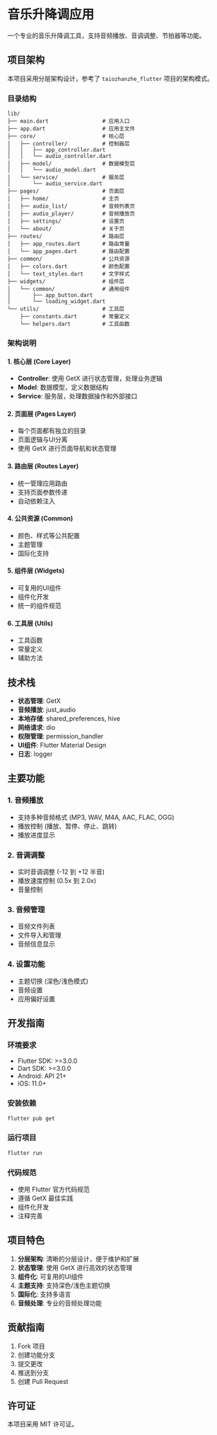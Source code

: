 # 音乐升降调应用

一个专业的音乐升降调工具，支持音频播放、音调调整、节拍器等功能。

## 项目架构

本项目采用分层架构设计，参考了 `taiozhanzhe_flutter` 项目的架构模式。

### 目录结构

```
lib/
├── main.dart                 # 应用入口
├── app.dart                  # 应用主文件
├── core/                     # 核心层
│   ├── controller/           # 控制器层
│   │   ├── app_controller.dart
│   │   └── audio_controller.dart
│   ├── model/                # 数据模型层
│   │   └── audio_model.dart
│   └── service/              # 服务层
│       └── audio_service.dart
├── pages/                    # 页面层
│   ├── home/                 # 主页
│   ├── audio_list/           # 音频列表页
│   ├── audio_player/         # 音频播放页
│   ├── settings/             # 设置页
│   └── about/                # 关于页
├── routes/                   # 路由层
│   ├── app_routes.dart       # 路由常量
│   └── app_pages.dart        # 路由配置
├── common/                   # 公共资源
│   ├── colors.dart           # 颜色配置
│   └── text_styles.dart      # 文字样式
├── widgets/                  # 组件层
│   └── common/               # 通用组件
│       ├── app_button.dart
│       └── loading_widget.dart
└── utils/                    # 工具层
    ├── constants.dart        # 常量定义
    └── helpers.dart          # 工具函数
```

### 架构说明

#### 1. 核心层 (Core Layer)
- **Controller**: 使用 GetX 进行状态管理，处理业务逻辑
- **Model**: 数据模型，定义数据结构
- **Service**: 服务层，处理数据操作和外部接口

#### 2. 页面层 (Pages Layer)
- 每个页面都有独立的目录
- 页面逻辑与UI分离
- 使用 GetX 进行页面导航和状态管理

#### 3. 路由层 (Routes Layer)
- 统一管理应用路由
- 支持页面参数传递
- 自动依赖注入

#### 4. 公共资源 (Common)
- 颜色、样式等公共配置
- 主题管理
- 国际化支持

#### 5. 组件层 (Widgets)
- 可复用的UI组件
- 组件化开发
- 统一的组件规范

#### 6. 工具层 (Utils)
- 工具函数
- 常量定义
- 辅助方法

## 技术栈

- **状态管理**: GetX
- **音频播放**: just_audio
- **本地存储**: shared_preferences, hive
- **网络请求**: dio
- **权限管理**: permission_handler
- **UI组件**: Flutter Material Design
- **日志**: logger

## 主要功能

### 1. 音频播放
- 支持多种音频格式 (MP3, WAV, M4A, AAC, FLAC, OGG)
- 播放控制 (播放、暂停、停止、跳转)
- 播放进度显示

### 2. 音调调整
- 实时音调调整 (-12 到 +12 半音)
- 播放速度控制 (0.5x 到 2.0x)
- 音量控制

### 3. 音频管理
- 音频文件列表
- 文件导入和管理
- 音频信息显示

### 4. 设置功能
- 主题切换 (深色/浅色模式)
- 音频设置
- 应用偏好设置

## 开发指南

### 环境要求
- Flutter SDK: >=3.0.0
- Dart SDK: >=3.0.0
- Android: API 21+
- iOS: 11.0+

### 安装依赖
```bash
flutter pub get
```

### 运行项目
```bash
flutter run
```

### 代码规范
- 使用 Flutter 官方代码规范
- 遵循 GetX 最佳实践
- 组件化开发
- 注释完善

## 项目特色

1. **分层架构**: 清晰的分层设计，便于维护和扩展
2. **状态管理**: 使用 GetX 进行高效的状态管理
3. **组件化**: 可复用的UI组件
4. **主题支持**: 支持深色/浅色主题切换
5. **国际化**: 支持多语言
6. **音频处理**: 专业的音频处理功能

## 贡献指南

1. Fork 项目
2. 创建功能分支
3. 提交更改
4. 推送到分支
5. 创建 Pull Request

## 许可证

本项目采用 MIT 许可证。
